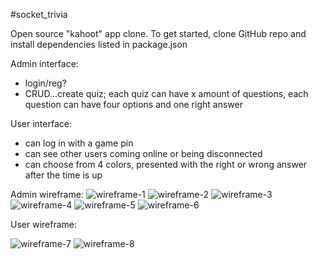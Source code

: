 #socket_trivia

Open source "kahoot" app clone. To get started, clone GitHub repo and install dependencies listed in package.json

Admin interface:
  - login/reg? 
  - CRUD...create quiz; each quiz can have x amount of questions, each question can have four options and one right answer

User interface: 
  - can log in with a game pin
  - can see other users coming online or being disconnected
  - can choose from 4 colors, presented with the right or wrong answer after the time is up

Admin wireframe:
![wireframe-1](https://i.ibb.co/NscX61w/wireframe-1.png)
![wireframe-2](https://i.ibb.co/qFGjfhL/wireframe-2.png)
![wireframe-3](https://i.ibb.co/nr6wHn1/wireframe-3.png)
![wireframe-4](https://i.ibb.co/3yV4jGh/wireframe-4.png)
![wireframe-5](https://i.ibb.co/xCPDRnY/wireframe-5.png)
![wireframe-6](https://i.ibb.co/5cNBrSw/wireframe-6.png)

User wireframe:

![wireframe-7](https://i.ibb.co/nBmh3PP/wireframe-7.png)
![wireframe-8](https://i.ibb.co/DYqjHBW/wireframe-8.png)
